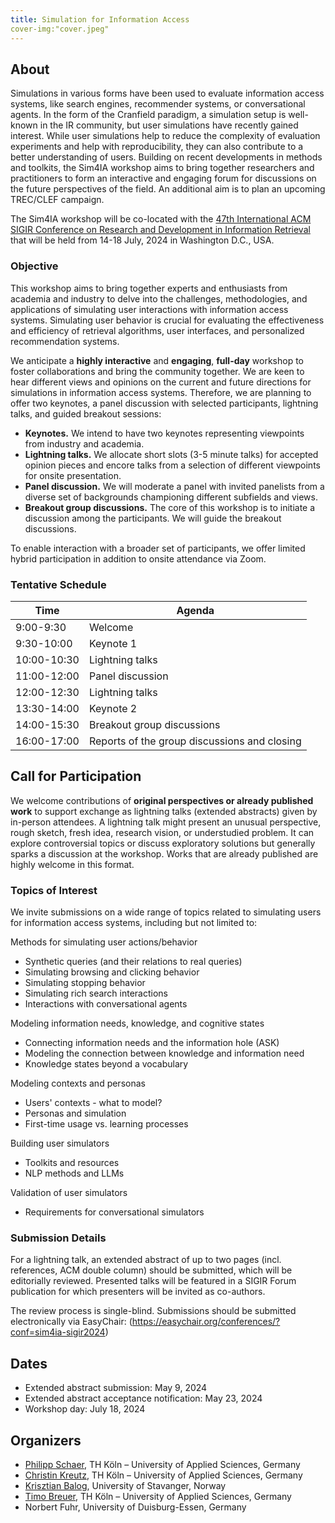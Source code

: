 ```yaml
---
title: Simulation for Information Access
cover-img:"cover.jpeg"
---
```


## About

Simulations in various forms have been used to evaluate information access systems, like search engines, recommender systems, or conversational agents. In the form of the Cranfield paradigm, a simulation setup is well-known in the IR community, but user simulations have recently gained interest. While user simulations help to reduce the complexity of evaluation experiments and help with reproducibility, they can also contribute to a better understanding of users. Building on recent developments in methods and toolkits, the Sim4IA workshop aims to bring together researchers and practitioners to form an interactive and engaging forum for discussions on the future perspectives of the field. An additional aim is to plan an upcoming TREC/CLEF campaign.

The Sim4IA workshop will be co-located with the [47th International ACM SIGIR Conference on Research and Development in Information Retrieval](https://sigir-2024.github.io/) that will be held from 14-18 July, 2024 in Washington D.C., USA.

### Objective
This workshop aims to bring together experts and enthusiasts from academia and industry to delve into the challenges, methodologies, and applications of simulating user interactions with information access systems. Simulating user behavior is crucial for evaluating the effectiveness and efficiency of retrieval algorithms, user interfaces, and personalized recommendation systems. 

We anticipate a **highly interactive** and **engaging**, **full-day** workshop to foster collaborations and bring the community together. 
We are keen to hear different views and opinions on the current and future directions for simulations in information access systems. 
Therefore, we are planning to offer two keynotes, a panel discussion with selected participants, lightning talks, and guided breakout sessions:

- **Keynotes.** We intend to have two keynotes representing viewpoints from industry and academia.
- **Lightning talks.** We allocate short slots (3-5 minute talks) for accepted opinion pieces and encore talks from a selection of different viewpoints for onsite presentation. 
- **Panel discussion.** We will moderate a panel with invited panelists from a diverse set of backgrounds championing different subfields and views.
- **Breakout group discussions.** The core of this workshop is to initiate a discussion among the participants. We will guide the breakout discussions.

To enable interaction with a broader set of participants, we offer limited hybrid participation in addition to onsite attendance via Zoom.

### Tentative Schedule

| Time         | Agenda                                       |
|--------------|----------------------------------------------|
| 9:00-9:30   | Welcome                                      |
| 9:30-10:00  | Keynote 1                                    |
| 10:00-10:30 | Lightning talks                              |
| 11:00-12:00 | Panel discussion                             |
| 12:00-12:30 | Lightning talks                              |
| 13:30-14:00 | Keynote 2                                    |
| 14:00-15:30 | Breakout group discussions                   |
| 16:00-17:00 | Reports of the group discussions and closing |

## Call for Participation

We welcome contributions of __original perspectives or already published work__ to support exchange as lightning talks (extended abstracts) given by in-person attendees. A lightning talk might present an unusual perspective, rough sketch, fresh idea, research vision, or understudied problem. It can explore controversial topics or discuss exploratory solutions but generally sparks a discussion at the workshop. Works that are already published are highly welcome in this format. 

### Topics of Interest
We invite submissions on a wide range of topics related to simulating users for information access systems, including but not limited to:

Methods for simulating user actions/behavior
- Synthetic queries (and their relations to real queries)
- Simulating browsing and clicking behavior
- Simulating stopping behavior
- Simulating rich search interactions
- Interactions with conversational agents

Modeling information needs, knowledge, and cognitive states
- Connecting information needs and the information hole (ASK)
- Modeling the connection between knowledge and information need
- Knowledge states beyond a vocabulary

Modeling contexts and personas
- Users' contexts - what to model?
- Personas and simulation
- First-time usage vs. learning processes

Building user simulators
- Toolkits and resources
- NLP methods and LLMs

Validation of user simulators
- Requirements for conversational simulators

### Submission Details

For a lightning talk, an extended abstract of up to two pages (incl. references, ACM double column) should be submitted, which will be editorially reviewed. Presented talks will be featured in a SIGIR Forum publication for which presenters will be invited as co-authors.

The review process is single-blind. Submissions should be submitted electronically via EasyChair: (https://easychair.org/conferences/?conf=sim4ia-sigir2024)

## Dates

- Extended abstract submission: May 9, 2024
- Extended abstract acceptance notification: May 23, 2024
- Workshop day: July 18, 2024

## Organizers

* [Philipp Schaer](https://ir.web.th-koeln.de/people/philipp-schaer/), TH Köln – University of Applied Sciences, Germany
* [Christin Kreutz](https://ir.web.th-koeln.de/people/christin-kreutz/), TH Köln – University of Applied Sciences, Germany
* [Krisztian Balog](https://krisztianbalog.com/), University of Stavanger, Norway
* [Timo Breuer](https://ir.web.th-koeln.de/people/timo-breuer/), TH Köln – University of Applied Sciences, Germany
* Norbert Fuhr, University of Duisburg-Essen, Germany
